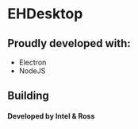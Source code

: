 # EHDesktop

## Proudly developed with:
 
 * Electron
 * NodeJS

 ## Building



#### Developed by Intel & Ross

